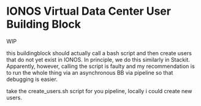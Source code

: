 # IONOS Virtual Data Center User Building Block

WIP

this buildingblock should actually call a bash script and then create users that do not yet exist in IONOS. In principle, we do this similarly in Stackit.
Apparently, however, calling the script is faulty and my recommendation is to run the whole thing via an asynchronous BB via pipeline so that debugging is easier.

take the create_users.sh script for you pipeline, locally i could create new users.
